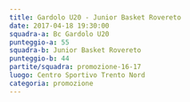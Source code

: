 ```yaml
---
title: Gardolo U20 - Junior Basket Rovereto
date: 2017-04-18 19:30:00
squadra-a: Bc Gardolo U20
punteggio-a: 55
squadra-b: Junior Basket Rovereto
punteggio-b: 44
partite/squadra: promozione-16-17
luogo: Centro Sportivo Trento Nord
categoria: promozione
---
```

